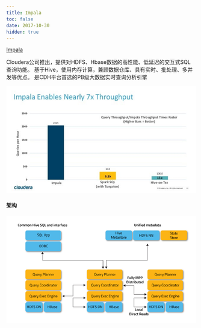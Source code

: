 ```yaml
---
title: Impala
toc: false
date: 2017-10-30
hidden: true
---
```



[Impala](https://impala.apache.org)

Cloudera公司推出，提供对HDFS、Hbase数据的高性能、低延迟的交互式SQL查询功能。
基于Hive，使用内存计算，兼顾数据仓库、具有实时、批处理、多并发等优点。
是CDH平台首选的PB级大数据实时查询分析引擎

![](figures/15858818885838.jpg)



#### 架构
![](figures/impala_architecture.png)
